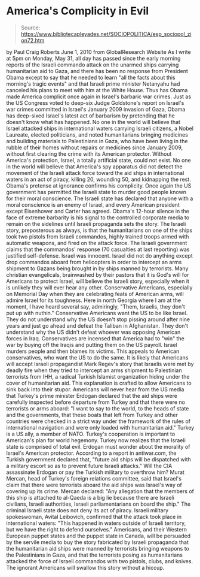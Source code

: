 # America's Complicity in Evil

> Source: https://www.bibliotecapleyades.net/SOCIOPOLITICA/esp_sociopol_zion72.htm

by Paul Craig Roberts
June 1, 2010
from
GlobalResearch Website
As I write at 5pm on Monday, May 31, all day has passed since the early
morning reports of the Israeli commando attack on the unarmed ships carrying
humanitarian aid to Gaza, and there has been no response from President
Obama except to say that he needed to learn "all the facts about this
morning's tragic events" and that Israeli prime minister Netanyahu had
canceled his plans to meet with him at the White House.
Thus has Obama made America complicit once again in Israel's barbaric war
crimes. Just as the US Congress voted to deep-six Judge Goldstone's report
on Israel's war crimes committed in Israel's January 2009 invasion of Gaza,
Obama has deep-sixed Israel's latest act of barbarism by pretending that he
doesn't know what has happened.
No one in the world will believe that Israel attacked ships in international
waters carrying Israeli citizens, a Nobel Laureate, elected politicians, and
noted humanitarians bringing medicines and building materials to
Palestinians in Gaza, who have been living in the rubble of their homes
without repairs or medicines since January 2009, without first clearing the
crime with its American protector.
Without America's protection, Israel, a
totally artificial state, could not exist.
No one in the world will believe that America's spy apparatus did not detect
the movement of the Israeli attack force toward the aid ships in
international waters in an act of piracy, killing 20, wounding 50, and
kidnapping the rest.
Obama's pretense at ignorance confirms his complicity.
Once again the US government has permitted the Israeli state to murder good
people known for their moral conscience. The Israeli state has declared that
anyone with a moral conscience is an enemy of Israel, and every American
president except Eisenhower and Carter has agreed.
Obama's 12-hour silence in the face of extreme barbarity is his signal to
the controlled corporate media to remain on the sidelines until Israeli
propaganda sets the story.
The Israeli story, preposterous as always, is that the humanitarians on one
of the ships took two pistols from Israeli commandos, highly trained troops
armed with automatic weapons, and fired on the attack force. The Israeli
government claims that the commandos' response (70 casualties at last
reporting) was justified self-defense.
Israel was innocent. Israel did not
do anything except drop commandos aboard from helicopters in order to
intercept an arms shipment to Gazans being brought in by ships manned by
terrorists.
Many christian evangelicals, brainwashed by their pastors that it is God's
will for Americans to protect Israel, will believe the Israeli story,
especially when it is unlikely they will ever hear any other.
Conservative
Americans, especially on Memorial Day when they are celebrating feats of
American arms, will admire Israel for its toughness. Here in north Georgia
where I am at the moment, I have heard several say, admiringly,
"Them,
Israelis, they don't put up with nuthin."
Conservative Americans want the US to be like Israel.
They do not understand
why the US doesn't stop pissing around after nine years and just go ahead
and defeat the Taliban in Afghanistan. They don't understand why the US
didn't defeat whoever was opposing American forces in Iraq. Conservatives
are incensed that America had to "win" the war by buying off the Iraqis and
putting them on the US payroll.
Israel murders people and then blames its victims. This appeals to American
conservatives, who want the US to do the same.
It is likely that Americans will accept Israeli propagandist Mark Regev's
story that Israelis were met by deadly fire when they tried to intercept an
arms shipment to Palestinian terrorists from IHH, a radical Turkish Islamist
organization hiding under the cover of humanitarian aid. This explanation is
crafted to allow Americans to sink back into their stupor.
Americans will never hear from the US media that Turkey's prime minister
Erdogan declared that the aid ships were carefully inspected before
departure from Turkey and that there were no terrorists or arms aboard:
"I want to say to the world, to the heads of state and the governments, that
these boats that left from Turkey and other countries were checked in a
strict way under the framework of the rules of international navigation and
were only loaded with humanitarian aid."
Turkey is a US ally, a member of NATO. Turkey's cooperation is important to
American's plan for world hegemony. Turkey now realizes that the Israeli
state is comprised of total evil.
Erdogan must wonder about the morality of
Israel's American protector. According to a report in
antiwar.com, the
Turkish government declared that,
"future aid ships will be dispatched with a
military escort so as to prevent future Israeli attacks."
Will the CIA assassinate Erdogan or pay the Turkish military to overthrow
him?
Murat Mercan, head of Turkey's foreign relations committee, said that
Israel's claim that there were terrorists aboard the aid ships was Israel's
way of covering up its crime.
Mercan declared:
"Any allegation that the
members of this ship is attached to al-Qaeda is a big lie because there are
Israeli civilians, Israeli authorities, Israeli parliamentarians on board
the ship."
The criminal Israeli state does not deny its act of piracy.
Israeli military
spokeswoman, Avital Leibovich, confirmed that the attack took place in
international waters:
"This happened in waters outside of Israeli territory,
but we have the right to defend ourselves."
Americans, and their Western European puppet states and the puppet state in
Canada, will be persuaded by the servile media to buy the story fabricated
by Israeli propaganda that the humanitarian aid ships were manned by
terrorists bringing weapons to the Palestinians in Gaza, and that the
terrorists posing as humanitarians attacked the force of Israeli commandos
with two pistols, clubs, and knives.
The ignorant Americans will swallow this story without a hiccup.
